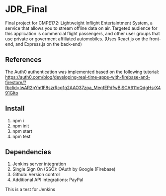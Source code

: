 # JDR_Final

Final project for CMPE172: Lightweight Inflight Entertaintment System, a service that allows you to stream offline data on air. Targeted audience for this application is commercial flight passengers, and other user groups that use private or goverment affiliated automobiles. (Uses React.js on the front-end, and Express.js on the back-end)

## References

The Auth0 authentication was implemented based on the following tutorial: https://auth0.com/blog/developing-real-time-apps-with-firebase-and-firestore/?fbclid=IwAR2pYm1F8szrRcq1q2AAO37zpa_MeqfEPdfwBiSCA611oQdgHsrX491GIto

## Install

1. npm i
2. npm init
3. npm start
4. npm test

## Dependencies

1. Jenkins server integration
2. Single Sign On (SSO): OAuth by Google (Firebase)
3. Github: Version control
4. Additional API integrations: PayPal


This is a test for Jenkins
